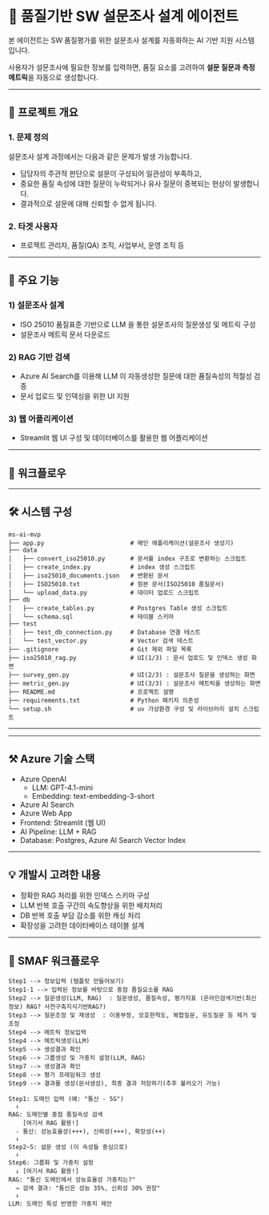 # 📝 품질기반 SW 설문조사 설계 에이전트

본 에이전트는 SW 품질평가를 위한 설문조사 설계를 자동화하는 AI 기반 지원 시스템입니다.

사용자가 설문조사에 필요한 정보를 입력하면, 
품질 요소를 고려하여 **설문 질문과 측정 메트릭**을 자동으로 생성합니다.

---
## 🎯 프로젝트 개요
### 1. 문제 정의

설문조사 설계 과정에서는 다음과 같은 문제가 발생 가능합니다.

- 담당자의 주관적 판단으로 설문이 구성되어 일관성이 부족하고,
- 중요한 품질 속성에 대한 질문이 누락되거나 유사 질문이 중복되는 현상이 발생합니다.
- 결과적으로 설문에 대해 신뢰할 수 없게 됩니다.

### 2. 타겟 사용자

- 프로젝트 관리자, 품질(QA) 조직, 사업부서, 운영 조직 등


---
## 📌 주요 기능
### 1) 설문조사 설계
- ISO 25010 품질표준 기반으로 LLM 을 통한 설문조사의 질문생성 및 메트릭 구성
- 설문조사 메트릭 문서 다운로드

### 2) RAG 기반 검색
- Azure AI Search를 이용해 LLM 이 자동생성한 질문에 대한 품질속성의 적절성 검증
- 문서 업로드 및 인덱싱을 위한 UI 지원

### 3) 웹 어플리케이션
- Streamlit 웹 UI 구성 및 데이터베이스를 활용한 웹 어플리케이션
 
---
## 🔄 워크플로우



---
## 🛠️ 시스템 구성

```
ms-ai-mvp
├── app.py                        # 메인 애플리케이션(설문조사 생성기)
├── data
│   ├── convert_iso25010.py       # 문서를 index 구조로 변환하는 스크립트
│   ├── create_index.py           # index 생성 스크립트
│   ├── iso25010_documents.json   # 변환된 문서
│   ├── ISO25010.txt              # 원본 문서(ISO25010 품질문서)
│   └── upload_data.py            # 데이터 업로드 스크립트
├── db
│   ├── create_tables.py          # Postgres Table 생성 스크립트
│   └── schema.sql                # 테이블 스키마
├── test
│   ├── test_db_connection.py     # Database 연결 테스트
│   └── test_vector.py            # Vector 검색 테스트
├── .gitignore                    # Git 제외 파일 목록
├── iso25010_rag.py               # UI(1/3) : 문서 업로드 및 인덱스 생성 화면
├── survey_gen.py                 # UI(2/3) : 설문조사 질문을 생성하는 화면
├── metric_gen.py                 # UI(3/3) : 설문조사 메트릭을 생성하는 화면
├── README.md                     # 프로젝트 설명
├── requirements.txt              # Python 패키지 의존성
└── setup.sh                      # uv 가상환경 구성 및 라이브러리 설치 스크립트
```

---


---
## ⚒️ Azure 기술 스택

- Azure OpenAI
   - LLM: GPT-4.1-mini
   - Embedding: text-embedding-3-short
- Azure AI Search
- Azure Web App
- Frontend: Streamlit (웹 UI)
- AI Pipeline: LLM + RAG
- Database: Postgres, Azure AI Search Vector Index

---
## 💡 개발시 고려한 내용
- 정확한 RAG 처리를 위한 인덱스 스키마 구성
- LLM 반복 호출 구간의 속도향상을 위한 배치처리
- DB 반복 호출 부담 감소를 위한 캐싱 처리
- 확장성을 고려한 데이터베이스 테이블 설계

---
## 🔄 SMAF 워크플로우

```
Step1 --> 정보입력 (템플릿 만들어보기)
Step1-1 --> 입력된 정보를 바탕으로 중점 품질요소를 RAG
Step2 --> 질문생성(LLM, RAG)  : 질문생성, 품질속성, 평가지표 (온라인검색기반(최신정보) RAG? 사천구축지식기반RAG?)
Step3 --> 질문조정 및 재생성  : 이중부정, 모호한척도, 복합질문, 유도질문 등 제거 및 조정
Step4 --> 메트릭 정보입력
Step4 --> 메트릭생성(LLM)
Step5 --> 생성결과 확인
Step6 --> 그룹생성 및 가중치 설정(LLM, RAG)
Step7 --> 생성결과 확인
Step8 --> 평가 프레임워크 생성
Step9 --> 결과물 생성(문서생성), 최종 결과 저장하기(추후 불러오기 가능)
```

```
Step1: 도메인 입력 (예: "통신 - 5G")
  ↓
RAG: 도메인별 중점 품질속성 검색
    [여기서 RAG 활용!]
  - 통신: 성능효율성(+++), 신뢰성(+++), 확장성(++)
  ↓
Step2~5: 설문 생성 (이 속성들 중심으로)
  ↓
Step6: 그룹화 및 가중치 설정
  ↓ [여기서 RAG 활용!]
RAG: "통신 도메인에서 성능효율성 가중치는?"
  → 검색 결과: "통신은 성능 35%, 신뢰성 30% 권장"
  ↓
LLM: 도메인 특성 반영한 가중치 제안
```


